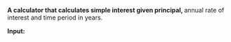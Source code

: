 <b>A calculator that calculates simple interest given principal, </b> annual rate of interest and time period in years.

<b> Input:
